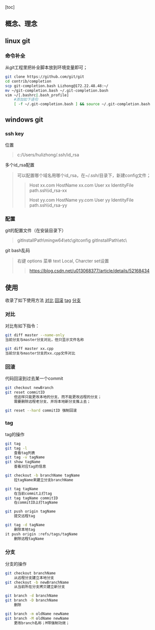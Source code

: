 [toc]


## 概念、理念

## linux git
### 命令补全
从git工程里把补全脚本放到环境变量即可；
```bash
git clone https://github.com/git/git
cd contrib/completion
scp git-completion.bash Lizhong@172.22.48.48:~/
mv ~/git-completion.bash ~/.git-completion.bash 
vim ~/[.bashrc|.bash_profile]
	#添加如下语句
	[ -f ~/.git-completion.bash ] && source ~/.git-completion.bash
```


## windows git
### ssh key
位置
> c:/Users/hulizhong/.ssh/id_rsa

多个id_rsa配置
> 可以配置哪个域名用哪个id_rsa，在~/.ssh/目录下，新建config文件；
>> Host xx.com
>> HostName xx.com
>> User xx
>> IdentityFile path\.ssh\id_rsa-xx
>> 
>> Host yy.com
>> HostName yy.com
>> User yy
>> IdentityFile path\.ssh\id_rsa-yy
>

### 配置
git的配置文件（在安装目录下）
> gitInstallPath\mingw64\etc\gitconfig
> gitInstallPath\etc\


git bash乱码
> 右键 options
> 菜单 text
> Local, Charcter set设置
>> https://blog.csdn.net/u013068377/article/details/52168434
> 


## 使用
收录了如下使用方法
[对比](#对比)
[回滚](#回滚)
[tag](#tag)
[分支](#分支)
[](#)

### 对比
对比有如下指令：
```bash
git diff master --name-only
当前分支与master分支对比，但只显示文件名称

git diff master xx.cpp
当前分支与master分支的xx.cpp文件对比
```

### 回滚
代码回滚到过去某一个commit
```bash
git checkout newBranch
git reset commitID  
	但这样只能更改本地的分支、而不能更改远程的分支；
	需要删除远程老分支、并将本地新分支推上去；

git reset --hard commitID 强制回滚
```

### tag
tag的操作
```bash
git tag
git tag -l
	查看tag列表
git tag -v tagName
git show tagName
	查看对应tag的信息

git checkout -b branchName tagName
	拉tagName来建立分支branchName

git tag tagName
	在当前commit上打tag
git tag tagName commitID
	在commitID上打tagName

git push origin tagName
	提交远程tag

git tag -d tagName
	删除本地tag
it push origin :refs/tags/tagName
	删除远程tagName
```

### 分支
分支的操作
```bash
git checkout branchName
	从远程分支建立本地分支
git checkout -b newBranchName
	从当前所在分支拷贝建立新分支

git branch -d branchName
git branch -D branchName
	删除

git branch -m oldName newName
git branch -M oldName newName
	更改branch名称；M带强制功效；

```



